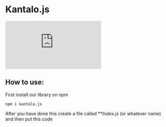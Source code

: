 # Kantalo.js

![npm](https://img.shields.io/npm/v/kantalo.js)

## How to use:

First install our library on npm

```shell
npm i kantalo.js
```

After you have done this create a file called ***Index.js* (or whatever name) and then put this code
